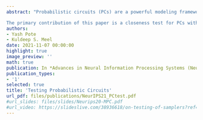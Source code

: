 ```yaml
---
abstract: "Probabilistic circuits (PCs) are a powerful modeling framework for representing tractable probability distributions over combinatorial spaces. In machine learning and probabilistic programming, one is often interested in understanding whether the distributions learned using PCs are close to the desired distribution. Thus, given two probabilistic circuits, a fundamental problem of interest is to determine whether their distributions are close to each other.

The primary contribution of this paper is a closeness test for PCs with respect to the total variation distance metric. Our algorithm utilizes two common PC queries, counting and sampling. In particular, we provide a poly-time probabilistic algorithm to check the closeness of two PCs, when the PCs support tractable approximate counting and sampling. We demonstrate the practical efficiency of our algorithmic framework via a detailed experimental evaluation of a prototype implementation against a set of 375 PC benchmarks. We find that our test correctly decides the closeness of all 375 PCs within 3600 seconds. "
authors:
- Yash Pote
- Kuldeep S. Meel
date: 2021-11-07 00:00:00
highlight: true
image_preview: ''
math: true
publication: In *Advances in Neural Information Processing Systems (NeurIPS)*
publication_types:
- '1'
selected: true
title: 'Testing Probabilistic Circuits'
url_pdf: files/publications/NeurIPS21_PCtest.pdf
#url_slides: files/slides/Neurips20-MPC.pdf
#url_video: https://slideslive.com/38936618/on-testing-of-samplers?ref=account-81660-history
---
```


